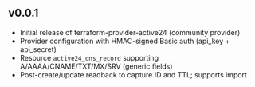 ## v0.0.1

- Initial release of terraform-provider-active24 (community provider)
- Provider configuration with HMAC-signed Basic auth (api_key + api_secret)
- Resource `active24_dns_record` supporting A/AAAA/CNAME/TXT/MX/SRV (generic fields)
- Post-create/update readback to capture ID and TTL; supports import


